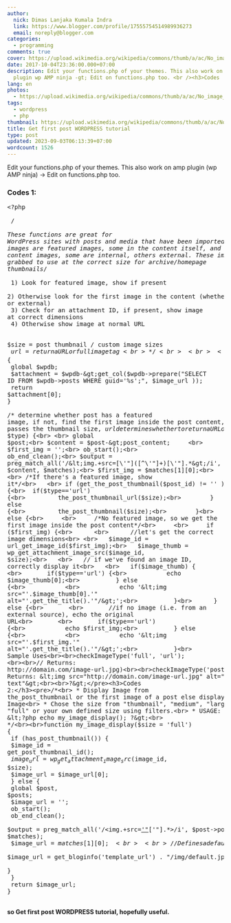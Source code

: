 ```yaml
---
author:
  nick: Dimas Lanjaka Kumala Indra
  link: https://www.blogger.com/profile/17555754514989936273
  email: noreply@blogger.com
categories:
  - programming
comments: true
cover: https://upload.wikimedia.org/wikipedia/commons/thumb/a/ac/No_image_available.svg/2048px-No_image_available.svg.png
date: 2017-10-04T23:36:00.000+07:00
description: Edit your functions.php of your themes. This also work on amp
  plugin wp AMP ninja -gt; Edit on functions.php too. <br /><h3>Codes
lang: en
photos:
  - https://upload.wikimedia.org/wikipedia/commons/thumb/a/ac/No_image_available.svg/2048px-No_image_available.svg.png
tags:
  - wordpress
  - php
thumbnail: https://upload.wikimedia.org/wikipedia/commons/thumb/a/ac/No_image_available.svg/2048px-No_image_available.svg.png
title: Get first post WORDPRESS tutorial
type: post
updated: 2023-09-03T06:13:39+07:00
wordcount: 1526
---
```


Edit your functions.php of your themes. This also work on amp plugin (wp AMP ninja) -&gt; Edit on functions.php too. <br><h3>Codes 1:</h3><pre>&lt;?php<br><br> /*<br><br>These functions are great for WordPress sites with posts and media that have been imported. Some images are   featured images, some in the content itself, and of the content images, some are internal, others external. These images are grabbed to use at the correct size for archive/homepage thumbnails*/<br><br>  1) Look for featured image, show if present<br>  2) Otherwise look for the first image in the content (whether internal or external)<br>  3) Check for an attachment ID, if present, show image at correct dimensions<br>  4) Otherwise show image at normal URL<br><br>  $size = post thumbnail / custom image sizes<br>  $url = return a URL or full image tag<br>*/<br><br><br>  /*Find the image id from a URL*/<br><br>function url_get_image_id($image_url) {<br>    global $wpdb;<br>    $attachment = $wpdb-&gt;get_col($wpdb-&gt;prepare("SELECT ID FROM $wpdb-&gt;posts WHERE guid='%s';", $image_url )); <br>    return $attachment[0]; <br>}<br><br>/* determine whether post has a featured image, if not, find the first image inside the post content, $size passes the thumbnail size, $url determines whether to return a URL or a full image tag*/<br><br>function checkImageType($size, $type) {<br> <br> global $post;<br> $content = $post-&gt;post_content;     <br> $first_img = '';<br> ob_start();<br> ob_end_clean();<br> $output = preg_match_all('/&lt;img.+src=[\'"]([^\'"]+)[\'"].*&gt;/i', $content, $matches);<br> $first_img = $matches[1][0];<br> <br> /*If there's a featured image, show it*/<br>   <br> if (get_the_post_thumbnail($post_id) != '' ) {<br>  if($type=='url') {<br>         the_post_thumbnail_url($size);<br>        } else {<br>         the_post_thumbnail($size);<br>        }<br>    } else {<br>     <br>     /*No featured image, so we get the first image inside the post content*/<br>     <br>     if ($first_img) {<br>      <br>      //let's get the correct image dimensions<br> <br>   $image_id = url_get_image_id($first_img);<br>   $image_thumb = wp_get_attachment_image_src($image_id, $size);<br>   <br>   // if we've found an image ID, correctly display it<br>   <br>   if($image_thumb) { <br>       if($type=='url') {<br>           echo $image_thumb[0];<br>          } else {<br>           <br>           echo '&lt;img src="'.$image_thumb[0].'" alt="'.get_the_title().'"/&gt;';<br>          }<br>      } else {<br>       <br>       //if no image (i.e. from an external source), echo the original URL<br>       <br>       if($type=='url') {<br>           echo $first_img;<br>          } else {<br>           <br>           echo '&lt;img src="'.$first_img.'" alt="'.get_the_title().'"/&gt;';<br>          }<br>              <br>      }<br>       }<br>    }<br>}<br><br>// Sample Uses<br><br>checkImageType('full', 'url'); <br><br>// Returns: http://domain.com/image-url.jpg)<br><br>checkImageType('post-thumb');<br><br>// Returns: &lt;img src="http://domain.com/image-url.jpg" alt="Alt text"&gt;<br><br>?&gt;</pre><h3>Codes 2:</h3><pre>/*<br> * Display Image from the_post_thumbnail or the first image of a post else display a default Image<br> * Chose the size from "thumbnail", "medium", "large", "full" or your own defined size using filters.<br> * USAGE: &lt;?php echo my_image_display(); ?&gt;<br> */<br><br>function my_image_display($size = 'full') {<br> if (has_post_thumbnail()) {<br>  $image_id = get_post_thumbnail_id();<br>  $image_url = wp_get_attachment_image_src($image_id, $size);<br>  $image_url = $image_url[0];<br> } else {<br>  global $post, $posts;<br>  $image_url = '';<br>  ob_start();<br>  ob_end_clean();<br>  $output = preg_match_all('/&lt;img.+src=[\'"]([^\'"]+)[\'"].*&gt;/i', $post-&gt;post_content, $matches);<br>  $image_url = $matches [1] [0];<br>  <br>  //Defines a default image<br>  if(empty($image_url)){<br>   $image_url = get_bloginfo('template_url') . "/img/default.jpg";<br>  }<br> }<br> return $image_url;<br>}</pre><br><b>so Get first post WORDPRESS tutorial, hopefully useful.</b>